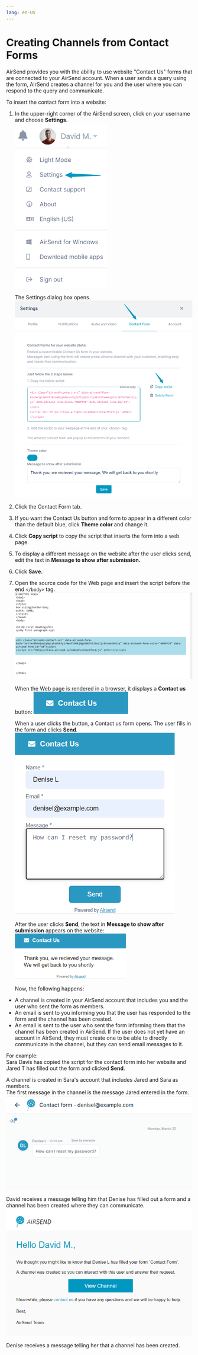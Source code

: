 ```yaml
---
lang: en-US
---
```


# Creating Channels from Contact Forms

AirSend provides you with the ability to use website "Contact Us" forms that are connected to your AirSend account. When a user sends a query using the form, AirSend creates a channel for you and the user where you can respond to the query and communicate.

To insert the contact form into a website:  
  

1.  In the upper-right corner of the AirSend screen, click on your username and choose **Settings**.  
    ![Username drop-down list](../assets/channels/creating-channels-from-contact-forms/username-drop-down-list.png)  
      
    The Settings dialog box opens.  
    ![Settings dialog box, Contact Form tab](../assets/channels/creating-channels-from-contact-forms/settings-dialog-box-contact-form-tab.png)
2.  Click the Contact Form tab.
3.  If you want the Contact Us button and form to appear in a different color than the default blue, click **Theme color** and change it.
4.  Click **Copy script** to copy the script that inserts the form into a web page.
5.  To display a different message on the website after the user clicks send, edit the text in **Message to show after submission.**
6.  Click **Save.**
7.  Open the source code for the Web page and insert the script before the end `</body>` tag.  
    ![Code for Contact form](../assets/channels/creating-channels-from-contact-forms/code-for-contact-form.png)  
      
    When the Web page is rendered in a browser, it displays a **Contact us** button: ![Contact Us button](../assets/channels/creating-channels-from-contact-forms/contact-us-button.png)  
      
    When a user clicks the button, a Contact us form opens. The user fills in the form and clicks **Send**.  
    ![Contact Us form](../assets/channels/creating-channels-from-contact-forms/contact-us-form.png)  
      
    After the user clicks **Send**, the text in **Message to show after submission** appears on the website:![Contact Us thank you](../assets/channels/creating-channels-from-contact-forms/contact-us-thank-you.png)  
      
    Now, the following happens:

-   A channel is created in your AirSend account that includes you and the user who sent the form as members.
-   An email is sent to you informing you that the user has responded to the form and the channel has been created.
-   An email is sent to the user who sent the form informing them that the channel has been created in AirSend. If the user does not yet have an account in AirSend, they must create one to be able to directly communicate in the channel, but they can send email messages to it.

For example:  
Sara Davis has copied the script for the contact form into her website and Jared T has filled out the form and clicked **Send**.  
  
A channel is created in Sara's account that includes Jared and Sara as members.  
The first message in the channel is the message Jared entered in the form.  
![Channel created from contact us form](../assets/channels/creating-channels-from-contact-forms/channel-created-from-contact-us-form.png)

  
David receives a message telling him that Denise has filled out a form and a channel has been created where they can communicate.   
![Message that contact form has been filled in](../assets/channels/creating-channels-from-contact-forms/message-that-contact-form-has-been-filled-in.png)  
  
Denise receives a message telling her that a channel has been created.
